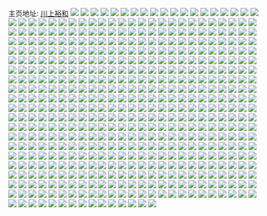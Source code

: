 主页地址: [川上裕和](https://weibo.com/u/6333803602) 
![](https://wx4.sinaimg.cn/mw2000/006UDZECly1h97z2x4h1gj30qy0qyaay.jpg) 
![](https://wx4.sinaimg.cn/mw2000/006UDZECly1h8n0libx16j30n01ds7wh.jpg) 
![](https://wx4.sinaimg.cn/mw2000/006UDZECly1h8n0ljkeugj30n01ds7wh.jpg) 
![](https://wx4.sinaimg.cn/mw2000/006UDZECly1h8n0ljxwbaj313w0u0mzv.jpg) 
![](https://wx4.sinaimg.cn/mw2000/006UDZECly1h8n0x0matgj30p00p0tb8.jpg) 
![](https://wx4.sinaimg.cn/mw2000/006UDZECly1h8n0ouw7pgj30sn0y7gqb.jpg) 
![](https://wx4.sinaimg.cn/mw2000/006UDZECly1h82j02tuacj31up361u0y.jpg) 
![](https://wx4.sinaimg.cn/mw2000/006UDZECly1h82issg8r8j30u00u0alt.jpg) 
![](https://wx4.sinaimg.cn/mw2000/006UDZECly1h81zb55ad9j30n00uowj0.jpg) 
![](https://wx4.sinaimg.cn/mw2000/006UDZECly1h7za7bx24rj30u00gw0x5.jpg) 
![](https://wx4.sinaimg.cn/mw2000/006UDZECly1h7zacivpd0j30wi0jbq4z.jpg) 
![](https://wx4.sinaimg.cn/mw2000/006UDZECly1h7za7a3xwuj30u00q5gnc.jpg) 
![](https://wx4.sinaimg.cn/mw2000/006UDZECly1h7za7b0z7wj30j60j6dir.jpg) 
![](https://wx4.sinaimg.cn/mw2000/006UDZECly1h7za8pjabcj30qy0wp179.jpg) 
![](https://wx4.sinaimg.cn/mw2000/006UDZECly1h7za7b8yg5j30j60j6422.jpg) 
![](https://wx4.sinaimg.cn/mw2000/006UDZECly1h7za79uicnj30n00hajsp.jpg) 
![](https://wx4.sinaimg.cn/mw2000/006UDZECly1h7za7aouhwj30lw0ou0uk.jpg) 
![](https://wx4.sinaimg.cn/mw2000/006UDZECly1h7za79lguxj30n30hdac4.jpg) 
![](https://wx4.sinaimg.cn/mw2000/006UDZECly1h7oysvziksj31r033f1kx.jpg) 
![](https://wx4.sinaimg.cn/mw2000/006UDZECly1h7oysuof2sj31wq33hb29.jpg) 
![](https://wx4.sinaimg.cn/mw2000/006UDZECly1h7oysveoz1j31yv31m1kx.jpg) 
![](https://wx4.sinaimg.cn/mw2000/006UDZECly1h7oyst2ugij322o33lx6p.jpg) 
![](https://wx4.sinaimg.cn/mw2000/006UDZECly1h7oysu1mrdj32c02td1ky.jpg) 
![](https://wx4.sinaimg.cn/mw2000/006UDZECly1h7oyssacxnj31wk2uunpe.jpg) 
![](https://wx4.sinaimg.cn/mw2000/006UDZECly1h7oyswy4uuj31yw3407wi.jpg) 
![](https://wx4.sinaimg.cn/mw2000/006UDZECly1h7oysqamf4j31vn2th4qr.jpg) 
![](https://wx4.sinaimg.cn/mw2000/006UDZECly1h7oysxp9bsj322o340kjl.jpg) 
![](https://wx4.sinaimg.cn/mw2000/006UDZECly1h7k1o5eujlj32nc1zinpf.jpg) 
![](https://wx4.sinaimg.cn/mw2000/006UDZECly1h7k1pu1tiej31wx345npe.jpg) 
![](https://wx4.sinaimg.cn/mw2000/006UDZECly1h7k1qm8qk2j348w6dc4qs.jpg) 
![](https://wx4.sinaimg.cn/mw2000/006UDZECly1h7k1phnzwsj323d2shx6q.jpg) 
![](https://wx4.sinaimg.cn/mw2000/006UDZECly1h7k1q06tj3j348w6dcx6s.jpg) 
![](https://wx4.sinaimg.cn/mw2000/006UDZECly1h7k1osdor9j32073324qs.jpg) 
![](https://wx4.sinaimg.cn/mw2000/006UDZECly1h7k1nhv3tpj324836cu0z.jpg) 
![](https://wx4.sinaimg.cn/mw2000/006UDZECly1h7k1mufm6yj348w6dc4qr.jpg) 
![](https://wx4.sinaimg.cn/mw2000/006UDZECly1h7k1qrwqv1j31yp2mdnpe.jpg) 
![](https://wx4.sinaimg.cn/mw2000/006UDZECly1h70bcjwcmoj32dr36akjn.jpg) 
![](https://wx4.sinaimg.cn/mw2000/006UDZECly1h705mx91eoj32c033yhdu.jpg) 
![](https://wx4.sinaimg.cn/mw2000/006UDZECly1h705mlok06j31hr1odnpd.jpg) 
![](https://wx4.sinaimg.cn/mw2000/006UDZECly1h705m03fwlj32dc35sx6q.jpg) 
![](https://wx4.sinaimg.cn/mw2000/006UDZECly1h705nwdb3oj31k02wy113.jpg) 
![](https://wx4.sinaimg.cn/mw2000/006UDZECly1h705me119tj32dd35swmn.jpg) 
![](https://wx4.sinaimg.cn/mw2000/006UDZECly1h705lf35qqj32c033yqcp.jpg) 
![](https://wx4.sinaimg.cn/mw2000/006UDZECly1h6s1j7ky6fj32ay32ldpf.jpg) 
![](https://wx4.sinaimg.cn/mw2000/006UDZECly1h6s1ig4b84j31lz2cjgq2.jpg) 
![](https://wx4.sinaimg.cn/mw2000/006UDZECly1h6s1jg8hefj32c03417fu.jpg) 
![](https://wx4.sinaimg.cn/mw2000/006UDZECly1h6s1j13gcfj32ai320npe.jpg) 
![](https://wx4.sinaimg.cn/mw2000/006UDZECly1h6ecvx9wogj322u349e0o.jpg) 
![](https://wx4.sinaimg.cn/mw2000/006UDZECly1h6ear2ry7vj323n1gfx6p.jpg) 
![](https://wx4.sinaimg.cn/mw2000/006UDZECly1h6ecsnz5a6j324836cu0z.jpg) 
![](https://wx4.sinaimg.cn/mw2000/006UDZECly1h6ecwaknubj324736bu10.jpg) 
![](https://wx4.sinaimg.cn/mw2000/006UDZECly1h6ecwmq02gj324736c1kz.jpg) 
![](https://wx4.sinaimg.cn/mw2000/006UDZECly1h6ecx1g9akj31xz2v97du.jpg) 
![](https://wx4.sinaimg.cn/mw2000/006UDZECly1h6ecxjuulyj31ng2s6459.jpg) 
![](https://wx4.sinaimg.cn/mw2000/006UDZECly1h6ecy5fo74j323u35s4qs.jpg) 
![](https://wx4.sinaimg.cn/mw2000/006UDZECly1h6ecvjhpdsj31zu2yt4qp.jpg) 
![](https://wx4.sinaimg.cn/mw2000/006UDZECly1h68mmws9huj30n00fdq3e.jpg) 
![](https://wx4.sinaimg.cn/mw2000/006UDZECly1h62thi2780j329o30wq86.jpg) 
![](https://wx4.sinaimg.cn/mw2000/006UDZECly1h62thjnkhvj31qr2bdtyz.jpg) 
![](https://wx4.sinaimg.cn/mw2000/006UDZECly1h62thk1vfwj30ai0aq0sl.jpg) 
![](https://wx4.sinaimg.cn/mw2000/006UDZECly1h62tgv5orqj31rg2aqhdt.jpg) 
![](https://wx4.sinaimg.cn/mw2000/006UDZECly1h5uqut5rpwj32c0341kjo.jpg) 
![](https://wx4.sinaimg.cn/mw2000/006UDZECly1h5uquzvk8aj32as3401l0.jpg) 
![](https://wx4.sinaimg.cn/mw2000/006UDZECly1h5uqulwiayj31b22box6p.jpg) 
![](https://wx4.sinaimg.cn/mw2000/006UDZECly1h5uqug3fcxj318d26vhdt.jpg) 
![](https://wx4.sinaimg.cn/mw2000/006UDZECly1h5q8zh7yaej32dc35s4qr.jpg) 
![](https://wx4.sinaimg.cn/mw2000/006UDZECly1h5q90gor1sj32dc35sqv6.jpg) 
![](https://wx4.sinaimg.cn/mw2000/006UDZECly1h5q8zlnb6uj32dc35skjm.jpg) 
![](https://wx4.sinaimg.cn/mw2000/006UDZECly1h5q8zq4l6lj32dc35sqv7.jpg) 
![](https://wx4.sinaimg.cn/mw2000/006UDZECly1h5q8zqox9tj30o30o3ac2.jpg) 
![](https://wx4.sinaimg.cn/mw2000/006UDZECly1h5q8zwhb4gj32dc35shdw.jpg) 
![](https://wx4.sinaimg.cn/mw2000/006UDZECly1h5q901oxmkj324a32mhdu.jpg) 
![](https://wx4.sinaimg.cn/mw2000/006UDZECly1h5q90734p5j32dc35s4qs.jpg) 
![](https://wx4.sinaimg.cn/mw2000/006UDZECly1h5q90bjm0jj326k2oze82.jpg) 
![](https://wx4.sinaimg.cn/mw2000/006UDZECly1h5kcvgqsyij323334n7wj.jpg) 
![](https://wx4.sinaimg.cn/mw2000/006UDZECly1h5kcvj2phxj33402c04qq.jpg) 
![](https://wx4.sinaimg.cn/mw2000/006UDZECly1h5kcvs8fqvj33402c0e83.jpg) 
![](https://wx4.sinaimg.cn/mw2000/006UDZECly1h5dgefaeblj31qz2om1ky.jpg) 
![](https://wx4.sinaimg.cn/mw2000/006UDZECly1h4uvv8bnf0j322o340hdv.jpg) 
![](https://wx4.sinaimg.cn/mw2000/006UDZECly1h4uvuczydfj322n33zqv7.jpg) 
![](https://wx4.sinaimg.cn/mw2000/006UDZECly1h4uvuhb0rgj31r9340x6p.jpg) 
![](https://wx4.sinaimg.cn/mw2000/006UDZECly1h4uvv19qytj322o34i7wj.jpg) 
![](https://wx4.sinaimg.cn/mw2000/006UDZECly1h4uvuqn78ej322o32y7wj.jpg) 
![](https://wx4.sinaimg.cn/mw2000/006UDZECly1h4uvw9sy1pj322o3404qr.jpg) 
![](https://wx4.sinaimg.cn/mw2000/006UDZECly1h4uvvlw21xj32ca33q1ky.jpg) 
![](https://wx4.sinaimg.cn/mw2000/006UDZECly1h4uvu7hmjkj322o2r2x6q.jpg) 
![](https://wx4.sinaimg.cn/mw2000/006UDZECly1h4uvvhlr8aj32ca33y4qq.jpg) 
![](https://wx4.sinaimg.cn/mw2000/006UDZECly1h4uvvtzkuhj31r0340qv5.jpg) 
![](https://wx4.sinaimg.cn/mw2000/006UDZECly1h4uvw351aij334022oe82.jpg) 
![](https://wx4.sinaimg.cn/mw2000/006UDZECly1h4uvvnprb2j331q1s9b29.jpg) 
![](https://wx4.sinaimg.cn/mw2000/006UDZECly1h4nx97dghsj32x92c0e83.jpg) 
![](https://wx4.sinaimg.cn/mw2000/006UDZECly1h4o195crv8j32c033yhdv.jpg) 
![](https://wx4.sinaimg.cn/mw2000/006UDZECly1h4meydbxk6j330g2c0npf.jpg) 
![](https://wx4.sinaimg.cn/mw2000/006UDZECly1h4npnculu1j30u014s4oq.jpg) 
![](https://wx4.sinaimg.cn/mw2000/006UDZECly1h4o192tui6j31sa2xv7wi.jpg) 
![](https://wx4.sinaimg.cn/mw2000/006UDZECly1h4npn9v6ddj32c033ykjn.jpg) 
![](https://wx4.sinaimg.cn/mw2000/006UDZECly1h4nx952hrzj32c033yu0y.jpg) 
![](https://wx4.sinaimg.cn/mw2000/006UDZECly1h4mk44vc99j32c033y4qs.jpg) 
![](https://wx4.sinaimg.cn/mw2000/006UDZECly1h4o1910k3vj32c033yb2b.jpg) 
![](https://wx4.sinaimg.cn/mw2000/006UDZECly1h4l8urtotjj32bz340x6q.jpg) 
![](https://wx4.sinaimg.cn/mw2000/006UDZECly1h4lbdn8avrj32c033yx6q.jpg) 
![](https://wx4.sinaimg.cn/mw2000/006UDZECly1h4lbdjp6ocj323e340kjm.jpg) 
![](https://wx4.sinaimg.cn/mw2000/006UDZECly1h4l8uhd90yj33402c0e82.jpg) 
![](https://wx4.sinaimg.cn/mw2000/006UDZECly1h4l8umlv9wj322o3407wj.jpg) 
![](https://wx4.sinaimg.cn/mw2000/006UDZECly1h4lbd386nzj32c0340qv7.jpg) 
![](https://wx4.sinaimg.cn/mw2000/006UDZECly1h4lbe7owm3j32c033y4qs.jpg) 
![](https://wx4.sinaimg.cn/mw2000/006UDZECly1h4lbdfhzjnj322p340b2a.jpg) 
![](https://wx4.sinaimg.cn/mw2000/006UDZECly1h4lbejr3r3j32c033yx6r.jpg) 
![](https://wx4.sinaimg.cn/mw2000/006UDZECly1h4kezizd2kj32c033y4qs.jpg) 
![](https://wx4.sinaimg.cn/mw2000/006UDZECly1h4kezc3ikbj326q340b2b.jpg) 
![](https://wx4.sinaimg.cn/mw2000/006UDZECly1h4kezmr414j32c033ynpf.jpg) 
![](https://wx4.sinaimg.cn/mw2000/006UDZECly1h4kezqi4y2j32c033yb2b.jpg) 
![](https://wx4.sinaimg.cn/mw2000/006UDZECly1h4kezwcwdij31c92dse81.jpg) 
![](https://wx4.sinaimg.cn/mw2000/006UDZECly1h4kezfcztoj32c033ynpf.jpg) 
![](https://wx4.sinaimg.cn/mw2000/006UDZECly1h4kezu4xalj322o340npf.jpg) 
![](https://wx4.sinaimg.cn/mw2000/006UDZECly1h4kf011l6zj33402c0kjm.jpg) 
![](https://wx4.sinaimg.cn/mw2000/006UDZECly1h4kezznye0j31sm2tve82.jpg) 
![](https://wx4.sinaimg.cn/mw2000/006UDZECly1h4i543elbhj30sr0mg79z.jpg) 
![](https://wx4.sinaimg.cn/mw2000/006UDZECly1h4i53xtk8qj32hn2c1u0y.jpg) 
![](https://wx4.sinaimg.cn/mw2000/006UDZECly1h4i542kcwsj325c350hdv.jpg) 
![](https://wx4.sinaimg.cn/mw2000/006UDZECly1h4i54l0fs1j313m0sr0z1.jpg) 
![](https://wx4.sinaimg.cn/mw2000/006UDZECly1h4h513kgnhj31sc1sc4qq.jpg) 
![](https://wx4.sinaimg.cn/mw2000/006UDZECly1h4h50sbeg7j31oz30dx6q.jpg) 
![](https://wx4.sinaimg.cn/mw2000/006UDZECly1h4h50v6fykj31sc2ds1ky.jpg) 
![](https://wx4.sinaimg.cn/mw2000/006UDZECly1h4h5102i2wj32c033y7wk.jpg) 
![](https://wx4.sinaimg.cn/mw2000/006UDZECly1h4b3cygzlpj30np0np13m.jpg) 
![](https://wx4.sinaimg.cn/mw2000/006UDZECly1h4b3cfm7unj30sg0fa78g.jpg) 
![](https://wx4.sinaimg.cn/mw2000/006UDZECly1h4b2ywiaj2j30wc0tl139.jpg) 
![](https://wx4.sinaimg.cn/mw2000/006UDZECly1h48zclnhcuj32hg2bvnpe.jpg) 
![](https://wx4.sinaimg.cn/mw2000/006UDZECly1h48zbz857yj30sg0mkwmk.jpg) 
![](https://wx4.sinaimg.cn/mw2000/006UDZECly1h48zcu1tumj317w1vo4qp.jpg) 
![](https://wx4.sinaimg.cn/mw2000/006UDZECly1h48zbufd1uj30sg0nidjg.jpg) 
![](https://wx4.sinaimg.cn/mw2000/006UDZECly1h449tc7dw9j30kz0skagw.jpg) 
![](https://wx4.sinaimg.cn/mw2000/006UDZECly1h44dxx7dyvj32c033yhdu.jpg) 
![](https://wx4.sinaimg.cn/mw2000/006UDZECly1h44e07x9ppj30wp0lj41z.jpg) 
![](https://wx4.sinaimg.cn/mw2000/006UDZECly1h44dy05mhxj321z3404qq.jpg) 
![](https://wx4.sinaimg.cn/mw2000/006UDZECly1h3zs873t9hj328021qb29.jpg) 
![](https://wx4.sinaimg.cn/mw2000/006UDZECly1h3zs8hvx5tj322o331npd.jpg) 
![](https://wx4.sinaimg.cn/mw2000/006UDZECly1h3zs7ugbzqj321b317u0x.jpg) 
![](https://wx4.sinaimg.cn/mw2000/006UDZECly1h3zs85jsoaj3231220e81.jpg) 
![](https://wx4.sinaimg.cn/mw2000/006UDZECly1h3zs8a2z2cj322o340b2a.jpg) 
![](https://wx4.sinaimg.cn/mw2000/006UDZECly1h3zs83m37jj31zz340npe.jpg) 
![](https://wx4.sinaimg.cn/mw2000/006UDZECly1h3zs7wmvqoj32fv22okjl.jpg) 
![](https://wx4.sinaimg.cn/mw2000/006UDZECly1h3zs8d3k4jj31tb340kjm.jpg) 
![](https://wx4.sinaimg.cn/mw2000/006UDZECly1h3zs8fajurj31sj2fo4qp.jpg) 
![](https://wx4.sinaimg.cn/mw2000/006UDZECly1h3ymov10hvj30ld0ypjxh.jpg) 
![](https://wx4.sinaimg.cn/mw2000/006UDZECly1h3ymovgqb9j30sf0kxdj2.jpg) 
![](https://wx4.sinaimg.cn/mw2000/006UDZECly1h3ymu3l8jzj325j2ranpd.jpg) 
![](https://wx4.sinaimg.cn/mw2000/006UDZECly1h3ymovaf8oj31b51844gs.jpg) 
![](https://wx4.sinaimg.cn/mw2000/006UDZECly1h3wc9q1f6yj3101125gtj.jpg) 
![](https://wx4.sinaimg.cn/mw2000/006UDZECly1h3wc86n8dij31pw2lwb2a.jpg) 
![](https://wx4.sinaimg.cn/mw2000/006UDZECly1h3wc83v34nj32551ofhdt.jpg) 
![](https://wx4.sinaimg.cn/mw2000/006UDZECly1h3wc853b9mj32c02abb29.jpg) 
![](https://wx4.sinaimg.cn/mw2000/006UDZECly1h3wc89j52yj32c0340npd.jpg) 
![](https://wx4.sinaimg.cn/mw2000/006UDZECly1h3wc848ehqj30qm0lste8.jpg) 
![](https://wx4.sinaimg.cn/mw2000/006UDZECly1h3rskavyfpj30k30u3qax.jpg) 
![](https://wx4.sinaimg.cn/mw2000/006UDZECly1h3rskam2rmj30m60f8wi6.jpg) 
![](https://wx4.sinaimg.cn/mw2000/006UDZECly1h3rskb7xfaj30n00z5n42.jpg) 
![](https://wx4.sinaimg.cn/mw2000/006UDZECly1h3rska4fgcj32c033y4qs.jpg) 
![](https://wx4.sinaimg.cn/mw2000/006UDZECly1h3rsk3xqc5j31g61g6b29.jpg) 
![](https://wx4.sinaimg.cn/mw2000/006UDZECly1h3rsk0jnsej32c033yhdv.jpg) 
![](https://wx4.sinaimg.cn/mw2000/006UDZECly1h3rsk7rtyuj32c033y7wk.jpg) 
![](https://wx4.sinaimg.cn/mw2000/006UDZECly1h3rsk142zvj30h50sgtek.jpg) 
![](https://wx4.sinaimg.cn/mw2000/006UDZECly1h3rsk2mpmqj32c033ynpe.jpg) 
![](https://wx4.sinaimg.cn/mw2000/006UDZECly1h3lv1uh6qkj30b009lgmi.jpg) 
![](https://wx4.sinaimg.cn/mw2000/006UDZECly1h3h2ogqu50j32972637wi.jpg) 
![](https://wx4.sinaimg.cn/mw2000/006UDZECly1h3h2np0e5dj32c02nlnpe.jpg) 
![](https://wx4.sinaimg.cn/mw2000/006UDZECly1h3h6tmige8j326929le82.jpg) 
![](https://wx4.sinaimg.cn/mw2000/006UDZECly1h3h2ns55adj31o72ngx6p.jpg) 
![](https://wx4.sinaimg.cn/mw2000/006UDZECly1h3h2o25u8vj32062aq1ky.jpg) 
![](https://wx4.sinaimg.cn/mw2000/006UDZECly1h3h6tneyk1j327027rx6p.jpg) 
![](https://wx4.sinaimg.cn/mw2000/006UDZECly1h3h6tljk89j326z2tn7wi.jpg) 
![](https://wx4.sinaimg.cn/mw2000/006UDZECly1h2w846j9ajj30kb0t7dk0.jpg) 
![](https://wx4.sinaimg.cn/mw2000/006UDZECly1h2w858nieyj31371921d8.jpg) 
![](https://wx4.sinaimg.cn/mw2000/006UDZECly1h2w846yh8kj30mb14ywkt.jpg) 
![](https://wx4.sinaimg.cn/mw2000/006UDZECly1h2w848nltij30s90pfah2.jpg) 
![](https://wx4.sinaimg.cn/mw2000/006UDZECly1h2w849im8wj30n00skn4t.jpg) 
![](https://wx4.sinaimg.cn/mw2000/006UDZECly1h2w849479uj30m70mbtcz.jpg) 
![](https://wx4.sinaimg.cn/mw2000/006UDZECly1h2wbl6fkd9j30le0sgq84.jpg) 
![](https://wx4.sinaimg.cn/mw2000/006UDZECly1h2w846134ej30n00mvn0p.jpg) 
![](https://wx4.sinaimg.cn/mw2000/006UDZECly1h2w844u24kj32pl2c1u0x.jpg) 
![](https://wx4.sinaimg.cn/mw2000/006UDZECly1h2in0u9mgoj30zf0u6ndg.jpg) 
![](https://wx4.sinaimg.cn/mw2000/006UDZECly1h2in0ura8sj30sg0p0af8.jpg) 
![](https://wx4.sinaimg.cn/mw2000/006UDZECly1h2in0tnd9pj30iv0inn08.jpg) 
![](https://wx4.sinaimg.cn/mw2000/006UDZECly1h2in0wfidxj32zy2c1qv6.jpg) 
![](https://wx4.sinaimg.cn/mw2000/006UDZECly1h2g5ad81epj325q2tvnpd.jpg) 
![](https://wx4.sinaimg.cn/mw2000/006UDZECly1h2g5abp1zzj32141yahdt.jpg) 
![](https://wx4.sinaimg.cn/mw2000/006UDZECly1h2g5afcq2jj31z02nekjl.jpg) 
![](https://wx4.sinaimg.cn/mw2000/006UDZECly1h2g5a9flemj320e33bkjl.jpg) 
![](https://wx4.sinaimg.cn/mw2000/006UDZECly1h2ahbxo6idj31nx29j1kx.jpg) 
![](https://wx4.sinaimg.cn/mw2000/006UDZECly1h2ahc1qvzvj31u81scb29.jpg) 
![](https://wx4.sinaimg.cn/mw2000/006UDZECly1h2ahc0meuhj31sc2d4qv5.jpg) 
![](https://wx4.sinaimg.cn/mw2000/006UDZECly1h2ahc3xwdpj31jc2c0kjl.jpg) 
![](https://wx4.sinaimg.cn/mw2000/006UDZECly1h2ahbz5vj8j327u2fd7wi.jpg) 
![](https://wx4.sinaimg.cn/mw2000/006UDZECly1h2ahc55djxj31ll2c6npd.jpg) 
![](https://wx4.sinaimg.cn/mw2000/006UDZECly1h2ahbvx4l3j30i20i2a9y.jpg) 
![](https://wx4.sinaimg.cn/mw2000/006UDZECly1h2ahc2chjmj31om2axkij.jpg) 
![](https://wx4.sinaimg.cn/mw2000/006UDZECly1h2ahc5ka7xj30n00n0aa2.jpg) 
![](https://wx4.sinaimg.cn/mw2000/006UDZECly1h22ablvtv2j30rp0qkama.jpg) 
![](https://wx4.sinaimg.cn/mw2000/006UDZECly1h22abnklvcj32av276npd.jpg) 
![](https://wx4.sinaimg.cn/mw2000/006UDZECly1h22abjg22xj31y9340x6q.jpg) 
![](https://wx4.sinaimg.cn/mw2000/006UDZECly1h22abkgv17j32j529vx6p.jpg) 
![](https://wx4.sinaimg.cn/mw2000/006UDZECly1h22abicqu3j30sg0mttf0.jpg) 
![](https://wx4.sinaimg.cn/mw2000/006UDZECly1h22abq6cdpj32yo1o0hdu.jpg) 
![](https://wx4.sinaimg.cn/mw2000/006UDZECly1h22able1lcj32bo340hdu.jpg) 
![](https://wx4.sinaimg.cn/mw2000/006UDZECly1h22abhtggyj329l2ibqv5.jpg) 
![](https://wx4.sinaimg.cn/mw2000/006UDZECly1h22abmoi6dj329n1vdnpd.jpg) 
![](https://wx4.sinaimg.cn/mw2000/006UDZECly1h1ynauqqdnj30v20owdrk.jpg) 
![](https://wx4.sinaimg.cn/mw2000/006UDZECly1h1ynarauu2j315p0rmdkn.jpg) 
![](https://wx4.sinaimg.cn/mw2000/006UDZECly1h1ynaxffe9j31400u0qgf.jpg) 
![](https://wx4.sinaimg.cn/mw2000/006UDZECly1h1ynasbibhj31400u0123.jpg) 
![](https://wx4.sinaimg.cn/mw2000/006UDZECly1h1ynaqfty4j30l710ddm1.jpg) 
![](https://wx4.sinaimg.cn/mw2000/006UDZECly1h1ynavtfepj30u013z48n.jpg) 
![](https://wx4.sinaimg.cn/mw2000/006UDZECly1h1ynawlkkvj30v00n9whf.jpg) 
![](https://wx4.sinaimg.cn/mw2000/006UDZECly1h1ynaszevyj30mo134ahd.jpg) 
![](https://wx4.sinaimg.cn/mw2000/006UDZECly1h1ynaw9q9vj30uo0n0772.jpg) 
![](https://wx4.sinaimg.cn/mw2000/006UDZECly1h0hn2wksikj30r90e1gnd.jpg) 
![](https://wx4.sinaimg.cn/mw2000/006UDZECly1h0hn3a4jgqj30n00tgteu.jpg) 
![](https://wx4.sinaimg.cn/mw2000/006UDZECly1h0hn3alt83j30i80f8q42.jpg) 
![](https://wx4.sinaimg.cn/mw2000/006UDZECly1h0hn31o1wqj30u013zajc.jpg) 
![](https://wx4.sinaimg.cn/mw2000/006UDZECly1h0hn33cpscj30u00u0108.jpg) 
![](https://wx4.sinaimg.cn/mw2000/006UDZECly1h0hn35rduej30u011iwn8.jpg) 
![](https://wx4.sinaimg.cn/mw2000/006UDZECly1h0hn3bfnywj30u013z0z3.jpg) 
![](https://wx4.sinaimg.cn/mw2000/006UDZECly1h0hn37bvvrj30ud0u010m.jpg) 
![](https://wx4.sinaimg.cn/mw2000/006UDZECly1h0hn384apvj31460u0gth.jpg) 
![](https://wx4.sinaimg.cn/mw2000/006UDZECly1h0apy35addj330i2bnqv7.jpg) 
![](https://wx4.sinaimg.cn/mw2000/006UDZECly1h02po4qok4j30n00sltb6.jpg) 
![](https://wx4.sinaimg.cn/mw2000/006UDZECly1gztea7cf5ij328i1d2qv5.jpg) 
![](https://wx4.sinaimg.cn/mw2000/006UDZECly1gztea59gjyj31ky1kw7wh.jpg) 
![](https://wx4.sinaimg.cn/mw2000/006UDZECly1gztea68m5mj327f1jbu0x.jpg) 
![](https://wx4.sinaimg.cn/mw2000/006UDZECly1gztea4ez5tj329o29ox6r.jpg) 
![](https://wx4.sinaimg.cn/mw2000/006UDZECly1gzr66nfc0wj30u00u0acx.jpg) 
![](https://wx4.sinaimg.cn/mw2000/006UDZECly1gzr6798veoj30ty141468.jpg) 
![](https://wx4.sinaimg.cn/mw2000/006UDZECly1gzr6750kckj30ml0ugn3h.jpg) 
![](https://wx4.sinaimg.cn/mw2000/006UDZECly1gzr66r7clyj30n312k7et.jpg) 
![](https://wx4.sinaimg.cn/mw2000/006UDZECly1gzgqfm1h6rj30u01m9gu2.jpg) 
![](https://wx4.sinaimg.cn/mw2000/006UDZECly1gzgqj3oajaj30ir0qj0wk.jpg) 
![](https://wx4.sinaimg.cn/mw2000/006UDZECly1gzeijztsrej30n014qjwh.jpg) 
![](https://wx4.sinaimg.cn/mw2000/006UDZECly1gzeijvmk4oj30is0f2afd.jpg) 
![](https://wx4.sinaimg.cn/mw2000/006UDZECly1gzeik3jrraj30mz14c0x7.jpg) 
![](https://wx4.sinaimg.cn/mw2000/006UDZECly1gzeijzdeehj30gu0cr0vs.jpg) 
![](https://wx4.sinaimg.cn/mw2000/006UDZECly1gzeijyj1t2j33402c0u0y.jpg) 
![](https://wx4.sinaimg.cn/mw2000/006UDZECly1gzeik2r4bdj33402c0hdu.jpg) 
![](https://wx4.sinaimg.cn/mw2000/006UDZECly1gzeijux39oj30mz144dki.jpg) 
![](https://wx4.sinaimg.cn/mw2000/006UDZECly1gzeijugdl8j30gm0h1glh.jpg) 
![](https://wx4.sinaimg.cn/mw2000/006UDZECly1gzeijtm62rj30mz136q7d.jpg) 
![](https://wx4.sinaimg.cn/mw2000/006UDZECly1gyzk12waj2j30sg0sgn3k.jpg) 
![](https://wx4.sinaimg.cn/mw2000/006UDZECly1gyzk11smawj30u016ewoq.jpg) 
![](https://wx4.sinaimg.cn/mw2000/006UDZECly1gyzk5jzxoqj30k00y8wlt.jpg) 
![](https://wx4.sinaimg.cn/mw2000/006UDZECly1gyzk6afqv5j30iu0glabm.jpg) 
![](https://wx4.sinaimg.cn/mw2000/006UDZECly1gyy81m8k5pj30sg0juadr.jpg) 
![](https://wx4.sinaimg.cn/mw2000/006UDZECly1gyy81mjn5nj30u014s7d8.jpg) 
![](https://wx4.sinaimg.cn/mw2000/006UDZECly1gyqab2u1ndj30u013nqc1.jpg) 
![](https://wx4.sinaimg.cn/mw2000/006UDZECly1gyqab2mfdrj31210u0qf0.jpg) 
![](https://wx4.sinaimg.cn/mw2000/006UDZECly1gyqab2enrkj313w0u0qdy.jpg) 
![](https://wx4.sinaimg.cn/mw2000/006UDZECly1gyqab1ylxcj30sw0rddh7.jpg) 
![](https://wx4.sinaimg.cn/mw2000/006UDZECly1gyccg08s6dj30u00uyjxb.jpg) 
![](https://wx4.sinaimg.cn/mw2000/006UDZECly1gyccfym0jxj30ve0u0agz.jpg) 
![](https://wx4.sinaimg.cn/mw2000/006UDZECly1gyccg2eh99j30u013pqbb.jpg) 
![](https://wx4.sinaimg.cn/mw2000/006UDZECly1gyccg4k3jjj31400u0n7l.jpg) 
![](https://wx4.sinaimg.cn/mw2000/006UDZECly1gyccg3thg8j30u00x0jyt.jpg) 
![](https://wx4.sinaimg.cn/mw2000/006UDZECly1gyccfxsjjcj30ty0od7cj.jpg) 
![](https://wx4.sinaimg.cn/mw2000/006UDZECly1gxygf9nvcuj30u013z46w.jpg) 
![](https://wx4.sinaimg.cn/mw2000/006UDZECly1gxygfawzt5j30u00wqgtm.jpg) 
![](https://wx4.sinaimg.cn/mw2000/006UDZECly1gxygg8ckaqj30u013z7cx.jpg) 
![](https://wx4.sinaimg.cn/mw2000/006UDZECly1gxygfcdutbj30u013zwkp.jpg) 
![](https://wx4.sinaimg.cn/mw2000/006UDZECly1gxyghs0axjj314a0u0k2n.jpg) 
![](https://wx4.sinaimg.cn/mw2000/006UDZECly1gxygfdazs4j30u013zn4a.jpg) 
![](https://wx4.sinaimg.cn/mw2000/006UDZECly1gxygk1z0inj30t10m5afr.jpg) 
![](https://wx4.sinaimg.cn/mw2000/006UDZECly1gxyghtapgoj30h60e774g.jpg) 
![](https://wx4.sinaimg.cn/mw2000/006UDZECly1gxyghpuubxj313t0u0n6r.jpg) 
![](https://wx4.sinaimg.cn/mw2000/006UDZECly1gxri60gha0j30y40s4qdq.jpg) 
![](https://wx4.sinaimg.cn/mw2000/006UDZECly1gxri5z2o69j30xa0onjwy.jpg) 
![](https://wx4.sinaimg.cn/mw2000/006UDZECly1gxri614o78j31io1lt4qp.jpg) 
![](https://wx4.sinaimg.cn/mw2000/006UDZECly1gxri78mlx4j30n00n00vv.jpg) 
![](https://wx4.sinaimg.cn/mw2000/006UDZECly1gwqgell119j32c02q8kjm.jpg) 
![](https://wx4.sinaimg.cn/mw2000/006UDZECly1gwmwbww0l9j30sp117gr8.jpg) 
![](https://wx4.sinaimg.cn/mw2000/006UDZECly1gvys6mcoiqj31v71nzqv5.jpg) 
![](https://wx4.sinaimg.cn/mw2000/006UDZECly1gvys65l9bcj31st2ef4qq.jpg) 
![](https://wx4.sinaimg.cn/mw2000/006UDZECly1gvys6hr4ajj31g11xee5k.jpg) 
![](https://wx4.sinaimg.cn/mw2000/006UDZECly1gvys5szbznj30yh15wtke.jpg) 
![](https://wx4.sinaimg.cn/mw2000/006UDZECly1gvcqzlptipj60u00vun9m02.jpg) 
![](https://wx4.sinaimg.cn/mw2000/006UDZECly1gvcqzdkz1fj60kd0sktg602.jpg) 
![](https://wx4.sinaimg.cn/mw2000/006UDZECly1gvcqz58nh3j60mz0j7tci02.jpg) 
![](https://wx4.sinaimg.cn/mw2000/006UDZECly1gvcqz4s52wj60kd0ctn1002.jpg) 
![](https://wx4.sinaimg.cn/mw2000/006UDZECly1gvcqz8l20oj61lv2vxx6p02.jpg) 
![](https://wx4.sinaimg.cn/mw2000/006UDZECly1gvcqz0iyt2j62ps1j0npd02.jpg) 
![](https://wx4.sinaimg.cn/mw2000/006UDZECly1gvcqz5yitoj60m7184ak702.jpg) 
![](https://wx4.sinaimg.cn/mw2000/006UDZECly1gvcqz2nyu8j60fo0ecdk002.jpg) 
![](https://wx4.sinaimg.cn/mw2000/006UDZECly1gvcqz3zqwkj60n019fk9e02.jpg) 
![](https://wx4.sinaimg.cn/mw2000/006UDZECly1gv06cwxz02j30sg0x747e.jpg) 
![](https://wx4.sinaimg.cn/mw2000/006UDZECly1gv06cwhh8wj60sg18jqlk02.jpg) 
![](https://wx4.sinaimg.cn/mw2000/006UDZECly1gv06cud1i8j611x1kwgxd02.jpg) 
![](https://wx4.sinaimg.cn/mw2000/006UDZECly1gv06cvvbx6j30sg0zxwrx.jpg) 
![](https://wx4.sinaimg.cn/mw2000/006UDZECly1gv06cz23r0j3124123k70.jpg) 
![](https://wx4.sinaimg.cn/mw2000/006UDZECly1gv06cxm7gdj60x6188x0v02.jpg) 
![](https://wx4.sinaimg.cn/mw2000/006UDZECly1gv06d8xkfwj33402c07wj.jpg) 
![](https://wx4.sinaimg.cn/mw2000/006UDZECly1gv06cy2glzj60q60sg46302.jpg) 
![](https://wx4.sinaimg.cn/mw2000/006UDZECly1gv06d3n58yj333z28le84.jpg) 
![](https://wx4.sinaimg.cn/mw2000/006UDZECly1gubll8yrhij625b1k5hdu02.jpg) 
![](https://wx4.sinaimg.cn/mw2000/006UDZECly1gu4s049hmzj62b532vb2a02.jpg) 
![](https://wx4.sinaimg.cn/mw2000/006UDZECly1gtd235rofoj60u00yy17y02.jpg) 
![](https://wx4.sinaimg.cn/mw2000/006UDZECly1gtd2k2sk0oj60lv0f90wa02.jpg) 
![](https://wx4.sinaimg.cn/mw2000/006UDZECly1gtd22yj6i1j60u00x5wme02.jpg) 
![](https://wx4.sinaimg.cn/mw2000/006UDZECly1gtd1uzqw10j60j70r049g02.jpg) 
![](https://wx4.sinaimg.cn/mw2000/006UDZECly1gtd1uccfghj60n011gaj802.jpg) 
![](https://wx4.sinaimg.cn/mw2000/006UDZECly1gtd1uphg2qj60n012o11o02.jpg) 
![](https://wx4.sinaimg.cn/mw2000/006UDZECly1gtd2b93k8dj633g2fl1ky02.jpg) 
![](https://wx4.sinaimg.cn/mw2000/006UDZECly1gtd1ugws7sj60kj0kgdnr02.jpg) 
![](https://wx4.sinaimg.cn/mw2000/006UDZECly1gtd2pntydcj63402by7wk02.jpg) 
![](https://wx4.sinaimg.cn/mw2000/006UDZECly1gtbxxtqe2zj60ub0k0n5f02.jpg) 
![](https://wx4.sinaimg.cn/mw2000/006UDZECly1gtbxxt9ccpj60n00l5agq02.jpg) 
![](https://wx4.sinaimg.cn/mw2000/006UDZECly1gtbxxuz22ej60zk0k111302.jpg) 
![](https://wx4.sinaimg.cn/mw2000/006UDZECly1gtbxxyngqzj630m246u0z02.jpg) 
![](https://wx4.sinaimg.cn/mw2000/006UDZECly1gtbxxza9c1j60n00grdlw02.jpg) 
![](https://wx4.sinaimg.cn/mw2000/006UDZECly1gtbxy2q6drj63402c0b2b02.jpg) 
![](https://wx4.sinaimg.cn/mw2000/006UDZECly1gtbxy3pr68j60n00sgwor02.jpg) 
![](https://wx4.sinaimg.cn/mw2000/006UDZECly1gtbxy6ek58j63402c0e8202.jpg) 
![](https://wx4.sinaimg.cn/mw2000/006UDZECly1gtbxy71wa2j60n00wvqd402.jpg) 
![](https://wx4.sinaimg.cn/mw2000/006UDZECly1gtaq98tl6rj30n00t3dkh.jpg) 
![](https://wx4.sinaimg.cn/mw2000/006UDZECly1gtaq98acluj30u0140thz.jpg) 
![](https://wx4.sinaimg.cn/mw2000/006UDZECly1gtaq996dd3j30mz0w3785.jpg) 
![](https://wx4.sinaimg.cn/mw2000/006UDZECly1gtaq9a8sdcj31400u0wjm.jpg) 
![](https://wx4.sinaimg.cn/mw2000/006UDZECly1gtaq9beia6j30n00h9dj4.jpg) 
![](https://wx4.sinaimg.cn/mw2000/006UDZECly1gtaq9by4djj31400u0n4u.jpg) 
![](https://wx4.sinaimg.cn/mw2000/006UDZECly1gtaq9ciqfgj30mz18545o.jpg) 
![](https://wx4.sinaimg.cn/mw2000/006UDZECly1gtaq9d3o95j61400u07d702.jpg) 
![](https://wx4.sinaimg.cn/mw2000/006UDZECly1gtaq9dndf4j30n016rjvb.jpg) 
![](https://wx4.sinaimg.cn/mw2000/006UDZECly1gt78uwj2epj32cv14lb29.jpg) 
![](https://wx4.sinaimg.cn/mw2000/006UDZECly1gt78uzyfyjj32f82b9kjn.jpg) 
![](https://wx4.sinaimg.cn/mw2000/006UDZECly1gt63d87wt2j30u00ga0w2.jpg) 
![](https://wx4.sinaimg.cn/mw2000/006UDZECly1gt78v1vwxij33402c0hdu.jpg) 
![](https://wx4.sinaimg.cn/mw2000/006UDZECly1gt529z3vd3j30n016vk83.jpg) 
![](https://wx4.sinaimg.cn/mw2000/006UDZECly1gt52apex9vj30lj14fkb0.jpg) 
![](https://wx4.sinaimg.cn/mw2000/006UDZECly1gt529gkizej30if0vdh1h.jpg) 
![](https://wx4.sinaimg.cn/mw2000/006UDZECly1gt52a4oei4j30n017918x.jpg) 
![](https://wx4.sinaimg.cn/mw2000/006UDZECly1gt52amm1a2j30n014vdzi.jpg) 
![](https://wx4.sinaimg.cn/mw2000/006UDZECly1gt52a8sbgkj30n0140kb4.jpg) 
![](https://wx4.sinaimg.cn/mw2000/006UDZECly1gt52aeolenj30l90y3qf8.jpg) 
![](https://wx4.sinaimg.cn/mw2000/006UDZECly1gt52a2u9xej30n018c1be.jpg) 
![](https://wx4.sinaimg.cn/mw2000/006UDZECly1gt52arj1q4j30mx165nh9.jpg) 
![](https://wx4.sinaimg.cn/mw2000/006UDZECly1gs521g4zeaj31400u0drr.jpg) 
![](https://wx4.sinaimg.cn/mw2000/006UDZECly1gs521ef4bsj31hc0u0ahw.jpg) 
![](https://wx4.sinaimg.cn/mw2000/006UDZECly1gs521fj18cj312z0u046n.jpg) 
![](https://wx4.sinaimg.cn/mw2000/006UDZECly1gs521ets9kj311o0u0n82.jpg) 
![](https://wx4.sinaimg.cn/mw2000/006UDZECly1grwlzzhe8bj31400u07ct.jpg) 
![](https://wx4.sinaimg.cn/mw2000/006UDZECly1grwm1clw3lj31f10qo4d5.jpg) 
![](https://wx4.sinaimg.cn/mw2000/006UDZECly1grwm10p8vhj31ew0qowqv.jpg) 
![](https://wx4.sinaimg.cn/mw2000/006UDZECly1grwm02d7buj31400u0dnx.jpg) 
![](https://wx4.sinaimg.cn/mw2000/006UDZECly1grtg7m5nlbj62pn1qp7wi02.jpg) 
![](https://wx4.sinaimg.cn/mw2000/006UDZECly1grtg5rprasj32v226yhdv.jpg) 
![](https://wx4.sinaimg.cn/mw2000/006UDZECly1grtg3pepm3j321s32onpe.jpg) 
![](https://wx4.sinaimg.cn/mw2000/006UDZECly1grtg7p90ehj30n01dqn5g.jpg) 
![](https://wx4.sinaimg.cn/mw2000/006UDZECly1grtg6p6ylrj32es20cu0y.jpg) 
![](https://wx4.sinaimg.cn/mw2000/006UDZECly1grtg8c0x2ej61od21k4qp02.jpg) 
![](https://wx4.sinaimg.cn/mw2000/006UDZECly1grtg8aj7oqj31q22x21ky.jpg) 
![](https://wx4.sinaimg.cn/mw2000/006UDZECly1grtg4he9ydj32c033y7wi.jpg) 
![](https://wx4.sinaimg.cn/mw2000/006UDZECly1grtg8dz3hlj329y20d7wh.jpg) 
![](https://wx4.sinaimg.cn/mw2000/006UDZECly1grr06s5mzpj30u017g497.jpg) 
![](https://wx4.sinaimg.cn/mw2000/006UDZECly1grr06rfqsfj30u013z7jl.jpg) 
![](https://wx4.sinaimg.cn/mw2000/006UDZECly1grr4jdrn0zj30u015wwpw.jpg) 
![](https://wx4.sinaimg.cn/mw2000/006UDZECly1grr06rrh6tj60u013zn5x02.jpg) 
![](https://wx4.sinaimg.cn/mw2000/006UDZECly1grr083e4u3j30u00u0ahl.jpg) 
![](https://wx4.sinaimg.cn/mw2000/006UDZECly1grr06qyvfhj30u013zwpe.jpg) 
![](https://wx4.sinaimg.cn/mw2000/006UDZECly1grr06pl7fij30u01c8anz.jpg) 
![](https://wx4.sinaimg.cn/mw2000/006UDZECly1grr4jchbs9j30u013zk1f.jpg) 
![](https://wx4.sinaimg.cn/mw2000/006UDZECly1grr4jcwom8j30u018sdps.jpg) 
![](https://wx4.sinaimg.cn/mw2000/006UDZECly1grlae802olj30fi0m8aeu.jpg) 
![](https://wx4.sinaimg.cn/mw2000/006UDZECly1grla8lihz6j310m0u0wpa.jpg) 
![](https://wx4.sinaimg.cn/mw2000/006UDZECly1grlae7lmq1j30u00u0n6l.jpg) 
![](https://wx4.sinaimg.cn/mw2000/006UDZECly1grlae8lcv4j314n0m9n4y.jpg) 
![](https://wx4.sinaimg.cn/mw2000/006UDZECly1grlae8xfx2j607g07i3yt02.jpg) 
![](https://wx4.sinaimg.cn/mw2000/006UDZECly1grlae8aedwj30fe0ecq3y.jpg) 
![](https://wx4.sinaimg.cn/mw2000/006UDZECly1grdbk52500j30n012t79k.jpg) 
![](https://wx4.sinaimg.cn/mw2000/006UDZECly1grdbiwjh66j30u013pgtv.jpg) 
![](https://wx4.sinaimg.cn/mw2000/006UDZECly1grdbix6vnpj30n2141dnh.jpg) 
![](https://wx4.sinaimg.cn/mw2000/006UDZECly1grdbixtuzjj30x10u0q8z.jpg) 
![](https://wx4.sinaimg.cn/mw2000/006UDZECly1gr6kx6sfnlj325b1o0npf.jpg) 
![](https://wx4.sinaimg.cn/mw2000/006UDZECly1gr6kvhqrnqj32mr21fnpe.jpg) 
![](https://wx4.sinaimg.cn/mw2000/006UDZECly1gr6kyinkbfj31lc25x7wi.jpg) 
![](https://wx4.sinaimg.cn/mw2000/006UDZECly1gr6kykde3ij315f156qek.jpg) 
![](https://wx4.sinaimg.cn/mw2000/006UDZECly1gr6kwtzdruj33402by7wq.jpg) 
![](https://wx4.sinaimg.cn/mw2000/006UDZECly1gr6kxfwlf8j31wo1onhdt.jpg) 
![](https://wx4.sinaimg.cn/mw2000/006UDZECly1gr6ky7wedfj31ni1nzb29.jpg) 
![](https://wx4.sinaimg.cn/mw2000/006UDZECly1gr6kywoq70j32c033ye83.jpg) 
![](https://wx4.sinaimg.cn/mw2000/006UDZECly1gr6kyow2shj31uo1i1qv5.jpg) 
![](https://wx4.sinaimg.cn/mw2000/006UDZECly1gqq02cohcgj31sn2hob2d.jpg) 
![](https://wx4.sinaimg.cn/mw2000/006UDZECly1gqq02k96bcj31z21k7hdu.jpg) 
![](https://wx4.sinaimg.cn/mw2000/006UDZECly1gqq02efk5oj31v92fh1l0.jpg) 
![](https://wx4.sinaimg.cn/mw2000/006UDZECly1gqq025s2tvj31os3051l0.jpg) 
![](https://wx4.sinaimg.cn/mw2000/006UDZECly1gqq02ajvd6j328l1p8e84.jpg) 
![](https://wx4.sinaimg.cn/mw2000/006UDZECly1gqq028qux8j31ry35sqv8.jpg) 
![](https://wx4.sinaimg.cn/mw2000/006UDZECly1gqq02fjd9nj31v42vou0x.jpg) 
![](https://wx4.sinaimg.cn/mw2000/006UDZECly1gqq02l7vuqj31gq260u0x.jpg) 
![](https://wx4.sinaimg.cn/mw2000/006UDZECly1gqq02ip4cwj328l3407wk.jpg) 
![](https://wx4.sinaimg.cn/mw2000/006UDZECly1gq9qc58qtfj31750u07co.jpg) 
![](https://wx4.sinaimg.cn/mw2000/006UDZECly1gq9qc418b3j30u00vbtfr.jpg) 
![](https://wx4.sinaimg.cn/mw2000/006UDZECly1gq9qzegcf1j30w00u0tcy.jpg) 
![](https://wx4.sinaimg.cn/mw2000/006UDZECly1gq9qc6qeavj31900u0tdq.jpg) 
![](https://wx4.sinaimg.cn/mw2000/006UDZECly1gq1zharfxrj310y0u07j3.jpg) 
![](https://wx4.sinaimg.cn/mw2000/006UDZECly1gq1zlnr5e9j315j1i4kjl.jpg) 
![](https://wx4.sinaimg.cn/mw2000/006UDZECly1gq1zh8z2eoj31180u07hh.jpg) 
![](https://wx4.sinaimg.cn/mw2000/006UDZECly1gq1zllckssj3340340he0.jpg) 
![](https://wx4.sinaimg.cn/mw2000/006UDZECly1gq1zlq447ij30t010mwwr.jpg) 
![](https://wx4.sinaimg.cn/mw2000/006UDZECly1gq1zh6ullbj32c03401l1.jpg) 
![](https://wx4.sinaimg.cn/mw2000/006UDZECly1gpyhce0wu0j312f0rsat1.jpg) 
![](https://wx4.sinaimg.cn/mw2000/006UDZECly1gpyhcf4h5pj30dw0dkdjp.jpg) 
![](https://wx4.sinaimg.cn/mw2000/006UDZECly1gpyhcybq5rj31hv1pz1ky.jpg) 
![](https://wx4.sinaimg.cn/mw2000/006UDZECly1gpyhd286nrj30u00sztdf.jpg) 
![](https://wx4.sinaimg.cn/mw2000/006UDZECly1gm7d7txcrlj31o3144b29.jpg) 
![](https://wx4.sinaimg.cn/mw2000/006UDZECly1gm7d7uo9hhj32961377wh.jpg) 
![](https://wx4.sinaimg.cn/mw2000/006UDZECly1gm7d7tdadzj31400s3als.jpg) 
![](https://wx4.sinaimg.cn/mw2000/006UDZECly1gm7d7t25zvj30w90xcjzq.jpg) 
![](https://wx4.sinaimg.cn/mw2000/006UDZECly1gm2hzn0m0oj31w02io1l0.jpg) 
![](https://wx4.sinaimg.cn/mw2000/006UDZECly1gknqla0jesj30lr0sqao6.jpg) 
![](https://wx4.sinaimg.cn/mw2000/006UDZECly1gknqmc37dqj30ol0toapb.jpg) 
![](https://wx4.sinaimg.cn/mw2000/006UDZECly1gknqmdylq9j30mk0tjh0d.jpg) 
![](https://wx4.sinaimg.cn/mw2000/006UDZECly1gknqlgfrc1j31qc0u04qp.jpg) 
![](https://wx4.sinaimg.cn/mw2000/006UDZECly1gk8swuvpmrj30ik0j90u2.jpg) 
![](https://wx4.sinaimg.cn/mw2000/006UDZECly1gk8u2c85j2j30hs0ew400.jpg) 
![](https://wx4.sinaimg.cn/mw2000/006UDZECly1gk8swwpzrdj313w0u0409.jpg) 
![](https://wx4.sinaimg.cn/mw2000/006UDZECly1gk8sww7ft8j31400u0afh.jpg) 
![](https://wx4.sinaimg.cn/mw2000/006UDZECly1gjuvnw918hj32io1ogang.jpg) 
![](https://wx4.sinaimg.cn/mw2000/006UDZECly1gjuvnu8m7jj310m0k449y.jpg) 
![](https://wx4.sinaimg.cn/mw2000/006UDZECly1gjuvnv6cdwj30u013gwvb.jpg) 
![](https://wx4.sinaimg.cn/mw2000/006UDZECly1gjuvyhrrc1j30hs0940ti.jpg) 
![](https://wx4.sinaimg.cn/mw2000/006UDZECly1gjkfx0yibcj30u00u0djm.jpg) 
![](https://wx4.sinaimg.cn/mw2000/006UDZECly1giw8jrcyglj314x0u0tje.jpg) 
![](https://wx4.sinaimg.cn/mw2000/006UDZECly1giw8jrydq2j30u00u00xt.jpg) 
![](https://wx4.sinaimg.cn/mw2000/006UDZECly1giw8jsvibvj31400u0dkg.jpg) 
![](https://wx4.sinaimg.cn/mw2000/006UDZECly1giw8juh1uzj30qo0ms77a.jpg) 
![](https://wx4.sinaimg.cn/mw2000/006UDZECly1giri9msbjlj30u00tyjrc.jpg) 
![](https://wx4.sinaimg.cn/mw2000/006UDZECly1giri9qajjtj31400u079l.jpg) 
![](https://wx4.sinaimg.cn/mw2000/006UDZECly1giri9o5zn8j30aa0aaq32.jpg) 
![](https://wx4.sinaimg.cn/mw2000/006UDZECly1giri9ngv0lj30eu0a4gly.jpg) 
![](https://wx4.sinaimg.cn/mw2000/006UDZECly1giri9m50q8j30id0iumyk.jpg) 
![](https://wx4.sinaimg.cn/mw2000/006UDZECly1giri9ok72qj30aa0aamxk.jpg) 
![](https://wx4.sinaimg.cn/mw2000/006UDZECly1giri9nuii9j30eu0a4q3a.jpg) 
![](https://wx4.sinaimg.cn/mw2000/006UDZECly1giri9n5eghj30u00tyjrc.jpg) 
![](https://wx4.sinaimg.cn/mw2000/006UDZECly1giri9otzauj30aa0aa3yt.jpg) 
![](https://wx4.sinaimg.cn/mw2000/006UDZECly1gio5r005owj30us0u0q7t.jpg) 
![](https://wx4.sinaimg.cn/mw2000/006UDZECly1gio5qxtr4ij30u0140jyt.jpg) 
![](https://wx4.sinaimg.cn/mw2000/006UDZECly1gio5r0soawj30ny0q378u.jpg) 
![](https://wx4.sinaimg.cn/mw2000/006UDZECly1gio5r24tg3j313c0u0gq6.jpg) 
![](https://wx4.sinaimg.cn/mw2000/006UDZECly1gio5qwdg6zj30xp0u00xf.jpg) 
![](https://wx4.sinaimg.cn/mw2000/006UDZECly1gio5qz462ej31ia0u0dn5.jpg) 
![](https://wx4.sinaimg.cn/mw2000/006UDZECly1gietz3p90fj30w00rw78q.jpg) 
![](https://wx4.sinaimg.cn/mw2000/006UDZECly1gietz2jmygj31400u0tdw.jpg) 
![](https://wx4.sinaimg.cn/mw2000/006UDZECly1gietz34a51j311i0s50xj.jpg) 
![](https://wx4.sinaimg.cn/mw2000/006UDZECly1gietz7kvb1j31400u04qq.jpg) 
![](https://wx4.sinaimg.cn/mw2000/006UDZECly1gidmjr1opij31400u0tfa.jpg) 
![](https://wx4.sinaimg.cn/mw2000/006UDZECly1gidmjt6tb2j31900u0n52.jpg) 
![](https://wx4.sinaimg.cn/mw2000/006UDZECly1gidmjs0nfzj30u00u00um.jpg) 
![](https://wx4.sinaimg.cn/mw2000/006UDZECly1gidmjpfsjcj30th1anwij.jpg) 
![](https://wx4.sinaimg.cn/mw2000/006UDZECly1gidmjo90afj31400u045i.jpg) 
![](https://wx4.sinaimg.cn/mw2000/006UDZECly1gidmjp08flj31400u0q97.jpg) 
![](https://wx4.sinaimg.cn/mw2000/006UDZECly1gidmjrit9nj30u00u042h.jpg) 
![](https://wx4.sinaimg.cn/mw2000/006UDZECly1gidmjq5nq5j31900u0ahr.jpg) 
![](https://wx4.sinaimg.cn/mw2000/006UDZECly1gidmju0k0qj31400u0dn4.jpg) 
![](https://wx4.sinaimg.cn/mw2000/006UDZECly1ggl3x0zsoaj31400t6n0d.jpg) 
![](https://wx4.sinaimg.cn/mw2000/006UDZECly1ggghbtadcoj31400yc1kx.jpg) 
![](https://wx4.sinaimg.cn/mw2000/006UDZECly1ggghbrw6taj313x140no5.jpg) 
![](https://wx4.sinaimg.cn/mw2000/006UDZECly1ggghcsu2e9j311f0s24hf.jpg) 
![](https://wx4.sinaimg.cn/mw2000/006UDZECly1ggghbuhimbj31401401kx.jpg) 
![](https://wx4.sinaimg.cn/mw2000/006UDZECly1gg5ig8l34zj31400u04qp.jpg) 
![](https://wx4.sinaimg.cn/mw2000/006UDZECly1gg5ig94nhbj30zo0ntnfe.jpg) 
![](https://wx4.sinaimg.cn/mw2000/006UDZECly1gg5ig7ta9gj31280so1kx.jpg) 
![](https://wx4.sinaimg.cn/mw2000/006UDZECly1gg5igcgu0yj31400u0b29.jpg) 
![](https://wx4.sinaimg.cn/mw2000/006UDZECly1gg5igctfxaj311f0pbwjh.jpg) 
![](https://wx4.sinaimg.cn/mw2000/006UDZECly1gg5ir5x82jj310e0u64qp.jpg) 
![](https://wx4.sinaimg.cn/mw2000/006UDZECly1gg5igd955mj30yg0pf7m2.jpg) 
![](https://wx4.sinaimg.cn/mw2000/006UDZECly1gg5igajuf0j31400qoe7u.jpg) 
![](https://wx4.sinaimg.cn/mw2000/006UDZECly1gg5ig6vq21j31400u0kap.jpg) 
![](https://wx4.sinaimg.cn/mw2000/006UDZECly1gfoq1d1cxyj30u015u0zy.jpg) 
![](https://wx4.sinaimg.cn/mw2000/006UDZECly1gfoq1f5x0bj30u00u0aen.jpg) 
![](https://wx4.sinaimg.cn/mw2000/006UDZECly1gfoq1e4k0uj30xi0u0tc3.jpg) 
![](https://wx4.sinaimg.cn/mw2000/006UDZECly1gfoq2yt4vhj30u00u00x2.jpg) 
![](https://wx4.sinaimg.cn/mw2000/006UDZECly1gfghox00hfj315j1l4tvt.jpg) 
![](https://wx4.sinaimg.cn/mw2000/006UDZECly1gez8h1ljr0j30nc0lygvn.jpg) 
![](https://wx4.sinaimg.cn/mw2000/006UDZECly1gez8h1us5gj30lz0lzqa4.jpg) 
![](https://wx4.sinaimg.cn/mw2000/006UDZECly1geixzbq1daj30yd0u079j.jpg) 
![](https://wx4.sinaimg.cn/mw2000/006UDZECly1geeerotv5sj31400u0khw.jpg) 
![](https://wx4.sinaimg.cn/mw2000/006UDZECly1geeerwn6g7j30x80u018a.jpg) 
![](https://wx4.sinaimg.cn/mw2000/006UDZECly1geeerpf9m7j317c0tpapo.jpg) 
![](https://wx4.sinaimg.cn/mw2000/006UDZECly1geeersdtakj31400u01kx.jpg) 
![](https://wx4.sinaimg.cn/mw2000/006UDZECly1geeeryo7s1j33282ao4qr.jpg) 
![](https://wx4.sinaimg.cn/mw2000/006UDZECly1geeert6l86j311s0rk4ot.jpg) 
![](https://wx4.sinaimg.cn/mw2000/006UDZECly1geeerq9sl1j30zq0sxhba.jpg) 
![](https://wx4.sinaimg.cn/mw2000/006UDZECly1geeerv1rupj315o1qiu0x.jpg) 
![](https://wx4.sinaimg.cn/mw2000/006UDZECly1geeerw6oqzj31400u0b1m.jpg) 
![](https://wx4.sinaimg.cn/mw2000/006UDZECly1gbvpg074urj30qo0s5tb5.jpg) 
![](https://wx4.sinaimg.cn/mw2000/006UDZECly1gazz5a8z0qj30p10om7f1.jpg) 
![](https://wx4.sinaimg.cn/mw2000/006UDZECly1gazz5amtkaj30j60j4dge.jpg) 
![](https://wx4.sinaimg.cn/mw2000/006UDZECly1gazzd50orhj30qo0qomzi.jpg) 
![](https://wx4.sinaimg.cn/mw2000/006UDZECly1gazz58whmwj30no0l146r.jpg) 
![](https://wx4.sinaimg.cn/mw2000/006UDZECly1gagclk6gj4j30w80ekjt6.jpg) 
![](https://wx4.sinaimg.cn/mw2000/006UDZECly1gag27vtbmnj31120kudio.jpg) 
![](https://wx4.sinaimg.cn/mw2000/006UDZECly1gagclkt509j313k0u0wmc.jpg) 
![](https://wx4.sinaimg.cn/mw2000/006UDZECly1gagcllpow4j31400u079x.jpg) 
![](https://wx4.sinaimg.cn/mw2000/006UDZECly1g91cobnu5oj31400u0jwe.jpg) 
![](https://wx4.sinaimg.cn/mw2000/006UDZECly1g91cod4dz9j31400tuae0.jpg) 
![](https://wx4.sinaimg.cn/mw2000/006UDZECly1g91cocm7haj31400taq7y.jpg) 
![](https://wx4.sinaimg.cn/mw2000/006UDZECly1g91coc6wp3j310f0u0n2q.jpg) 
![](https://wx4.sinaimg.cn/mw2000/006UDZECly1g8hmyi9j9uj313q0t277j.jpg) 
![](https://wx4.sinaimg.cn/mw2000/006UDZECly1g8ckffdy3uj30rg0rgjuc.jpg) 
![](https://wx4.sinaimg.cn/mw2000/006UDZECly1g8ckjo7hcbj30u0140aez.jpg) 
![](https://wx4.sinaimg.cn/mw2000/006UDZECly1g8cl2nl53jj31400u0tbl.jpg) 
![](https://wx4.sinaimg.cn/mw2000/006UDZECly1g8cl40nn2fj30qo0ih0wi.jpg) 
![](https://wx4.sinaimg.cn/mw2000/006UDZECly1g8ckff0bfnj310i0tftao.jpg) 
